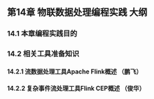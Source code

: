 
## 第14章 物联数据处理编程实践 大纲

### 14.1 本章编程实践目的 
### 14.2 相关工具准备知识
  #### 14.2.1 流数据处理工具Apache Flink概述 （鹏飞）
  #### 14.2.2 复杂事件流处理工具Flink CEP概述 （俊华）

### 

